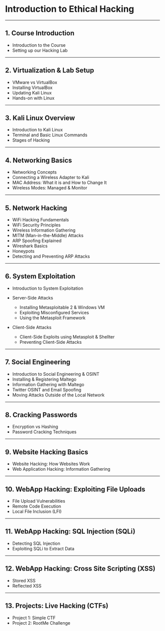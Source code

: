 
# **Introduction to Ethical Hacking**

---

## **1. Course Introduction**

* Introduction to the Course
* Setting up our Hacking Lab

---

## **2. Virtualization & Lab Setup**

* VMware vs VirtualBox
* Installing VirtualBox
* Updating Kali Linux
* Hands-on with Linux

---

## **3. Kali Linux Overview**

* Introduction to Kali Linux
* Terminal and Basic Linux Commands
* Stages of Hacking

---

## **4. Networking Basics**

* Networking Concepts
* Connecting a Wireless Adapter to Kali
* MAC Address: What it is and How to Change It
* Wireless Modes: Managed & Monitor

---

## **5. Network Hacking**

* WiFi Hacking Fundamentals
* WiFi Security Principles
* Wireless Information Gathering
* MITM (Man-in-the-Middle) Attacks
* ARP Spoofing Explained
* Wireshark Basics
* Honeypots
* Detecting and Preventing ARP Attacks

---

## **6. System Exploitation**

* Introduction to System Exploitation
* Server-Side Attacks

  * Installing Metasploitable 2 & Windows VM
  * Exploiting Misconfigured Services
  * Using the Metasploit Framework
* Client-Side Attacks

  * Client-Side Exploits using Metasploit & Shellter
  * Preventing Client-Side Attacks

---

## **7. Social Engineering**

* Introduction to Social Engineering & OSINT
* Installing & Registering Maltego
* Information Gathering with Maltego
* Twitter OSINT and Email Spoofing
* Moving Attacks Outside of the Local Network

---

## **8. Cracking Passwords**

* Encryption vs Hashing
* Password Cracking Techniques

---

## **9. Website Hacking Basics**

* Website Hacking: How Websites Work
* Web Application Hacking: Information Gathering

---

## **10. WebApp Hacking: Exploiting File Uploads**

* File Upload Vulnerabilities
* Remote Code Execution
* Local File Inclusion (LFI)

---

## **11. WebApp Hacking: SQL Injection (SQLi)**

* Detecting SQL Injection
* Exploiting SQLi to Extract Data

---

## **12. WebApp Hacking: Cross Site Scripting (XSS)**

* Stored XSS
* Reflected XSS

---

## **13. Projects: Live Hacking (CTFs)**

* Project 1: Simple CTF
* Project 2: RootMe Challenge

